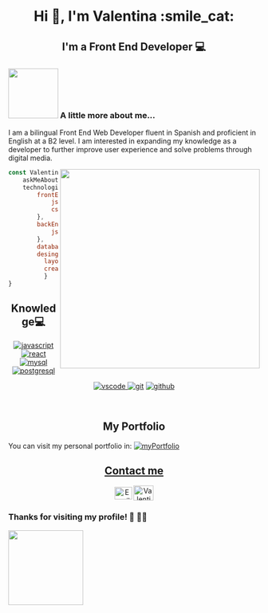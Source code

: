 <h1 align="center">Hi 👋, I'm Valentina :smile_cat:</h1>
<h2 align="center">I'm a Front End Developer 💻</h2>

### <img src="https://media4.giphy.com/media/v1.Y2lkPTc5MGI3NjExZWJlNzNkOTNhMmRkNjdlODJjNTMyYTA1NGY0OTRkNjJjZmY2YzdjNSZjdD1n/k0ijJhqrUP4T2EvmJ1/giphy.gif" width="100"> A little more about me...  

<p>I am a bilingual Front End Web Developer fluent in Spanish and proficient in English at a B2 level. I am interested in expanding my knowledge as a developer to further improve user experience and solve problems through digital media. </p>

<img src="https://media0.giphy.com/media/LMcB8XospGZO8UQq87/giphy.gif?cid=ecf05e474hcmp681l1ycbg96km2bfvfp87wwv8h2cgzxdzv0&rid=giphy.gif&ct=g" width="400" align='right'>

```javascript
const Valentina = 
    askMeAbout: ["web dev", "tech", "design"],
    technologies:{
        frontEnd: {
            js: [ "React"],
            css: ["scss"]
        },
        backEnd: {
            js: ["nodejs", "express"]
        },
        database: ["mongo","mySql"],
        desing: {
          layout: ["HTML5", "CSS"],
          create: ["Figma", "suiteAdobe"]  
          }
}
```

<h2 align="center">Knowledge💻</h2>
<p align="center">
    <a href="https://github.com/valentinapuentesgarzon"><img src="https://img.shields.io/badge/JS-f5f542.svg?style=for-the-badge&logo=javascript&logoColor=f5f542&labelColor=ffffff" alt="javascript"></a>
    <a href="https://github.com/valentinapuentesgarzon"><img src="https://img.shields.io/badge/react-61DAFB.svg?style=for-the-badge&logo=react&logoColor=61DAFB&labelColor=ffffff" alt="react"></a>
    <a href="https://github.com/valentinapuentesgarzon"><img src="https://img.shields.io/badge/mysql-3aabe8.svg?style=for-the-badge&logo=mysql&logoColor=3aabe8&labelColor=ffffff" alt="mysql"></a>
    <a href="https://github.com/valentinapuentesgarzon"><img src="https://img.shields.io/badge/mongodb-589636.svg?style=for-the-badge&logo=mongodb&logoColor=589636&labelColor=ffffff" alt="postgresql"></a>
    </p>
    
<p align="center">
<a href="https://github.com/valentinapuentesgarzon">
<img src="https://img.shields.io/badge/vscode-blue.svg?style=for-the-badge&logo=visual-studio-code&labelColor=ffffff&logoColor=blue" alt="vscode">
</a>
<a href="https://github.com/valentinapuentesgarzon"><img src="https://img.shields.io/badge/git-F05032.svg?style=for-the-badge&logo=git&logoColor=F05032&labelColor=ffffff" alt="git"></a>
<a href="https://github.com/valentinapuentesgarzon"><img src="https://img.shields.io/badge/github-black.svg?style=for-the-badge&logo=github&logoColor=black&labelColor=ffffff" alt="github"></a>
</p><br>

<h2 align="center">My Portfolio</h2>
You can visit my personal portfolio in: <a href="https://valentina-puentes-front-end.netlify.app/" target="blank"> <img src="https://img.shields.io/badge/my_portfolio-000?style=for-the-badge&logo=ko-fi&logoColor=white)" alt="myPortfolio"</a> 
    
<h2 align="center">Contact me </h2>
<p align="center">
<a href="mailto:valentinapuentes725@gmail.com" target="blank"><img align="center" alt="Email" src="https://user-images.githubusercontent.com/5141132/50740364-7ea80880-1217-11e9-8faf-2348e31beedd.png" height="25" width="35" ></a>
<a href="https://www.linkedin.com/in/valentina-puentes-garzon-developer/" target="blank"><img align="center" src="https://raw.githubusercontent.com/rahuldkjain/github-profile-readme-generator/master/src/images/icons/Social/linked-in-alt.svg" alt="Valentina Rippe" height="30" width="40" /></a>
</p>

### Thanks for visiting my profile! 🖤 👩‍💻 
<img src="https://media4.giphy.com/media/scZPhLqaVOM1qG4lT9/giphy.gif?cid=ecf05e47lgp95xro8o5qvpuw59wl2co6ktjjhygtkvr8f9an&rid=giphy.gif&ct=g" width="150" align='center'>

   
                                                                                                              
                                                                                                              
                                                                                                              


    
    
    
    







